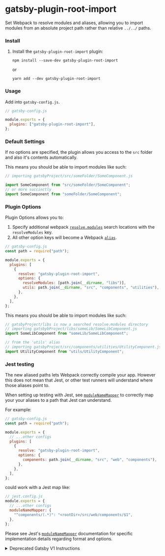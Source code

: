 # gatsby-plugin-root-import

Set Webpack to resolve modules and aliases, allowing you to import modules from an absolute project path rather than relative `../../` paths.

### Install

1. Install the `gatsby-plugin-root-import` plugin:

   `npm install --save-dev gatsby-plugin-root-import`

   or

   `yarn add --dev gatsby-plugin-root-import`

### Usage

Add into `gatsby-config.js`.

```javascript
// gatsby-config.js

module.exports = {
  plugins: ["gatsby-plugin-root-import"],
};
```

### Default Settings

If no options are specified, the plugin allows you access to the `src` folder and also it's contents automatically.

This means you should be able to import modules like such:

```javascript
// importing gatsbyProject/src/someFolder/SomeComponent.js

import SomeComponent from "src/someFolder/SomeComponent";
// or more succinctly
import SomeComponent from "someFolder/SomeComponent";
```

### Plugin Options

Plugin Options allows you to:

1. Specify additional webpack [`resolve.modules`](https://webpack.js.org/configuration/resolve/#resolvemodules) search locations with the `resolveModules` key.
2. All other option keys will become a Webpack [`alias`](https://webpack.js.org/configuration/resolve/#resolvealias).

```javascript
// gatsby-config.js
const path = require("path");

module.exports = {
  plugins: [
    {
      resolve: "gatsby-plugin-root-import",
      options: {
        resolveModules: [path.join(__dirname, "libs")],
        utils: path.join(__dirname, "src", "components", "utilities"),
      },
    },
  ],
};
```

This means you should be able to import modules like such:

```javascript
// gatsbyProject/libs is now a searched resolve.modules directory
// importing gatsbybProject/libs/someLib/SomeLibComponent.js
import SomeLibComponent from "someLib/SomeLibComponent";

// from the 'utils' alias
// importing gatsbyProject/src/components/utilities/UtilityComponent.js
import UtilityComponent from "utils/UtilityComponent";
```

### Jest testing

The new aliased paths lets Webpack correctly compile your app. However this does not mean that Jest, or other test runners will understand where those aliases point to.

When setting up testing with Jest, see [`moduleNameMapper`](https://jestjs.io/docs/en/configuration.html#modulenamemapper-objectstring-string--arraystring) to correctly map your your aliases to a path that Jest can understand.

For example:

```javascript
// gatsby-config.js
const path = require("path");

module.exports = {
  // ...other configs
  plugins: [
    {
      resolve: "gatsby-plugin-root-import",
      options: {
        components: path.join(__dirname, "src", "web", "components"),
      },
    },
  ],
};
```

could work with a Jest map like:

```javascript
// jest.config.js
module.exports = {
  // ...other configs
  moduleNameMapper: {
    "^components/(.*)": "<rootDir>/src/web/components/$1",
  },
};
```

Please see Jest's [`moduleNameMapper`](https://jestjs.io/docs/en/configuration.html#modulenamemapper-objectstring-string--arraystring) documentation for specific implementation details regarding format and options.

<details>
  <summary>Deprecated Gatsby V1 Instructions</summary>

### Install

1. Install the `gatsby-plugin-root-import` plugin:

   `npm install --save-dev --save-exact gatsby-plugin-root-import@1.0.0`

   or

   `yarn add --dev gatsby-plugin-root-import@1.0.0`

### Usage

Add into `gatsby-config.js`.

```javascript
// gatsby-config.js

module.exports = {
  plugins: ["gatsby-plugin-root-import"],
};
```

### Default Settings

If no options are specified, the plugin defaults to your project root folder.

This means you should be able to import modules like such:

```javascript
// importing gatsbyProject/src/yourFolder/YourComponent.js

import YourComponent from "src/yourFolder/YourComponent";
```

### Plugin Options

You can pass a `root` option. You can specify your own folder, such as `src`.
This option corresponds with Webpack v3's `resolve.root` found [here](https://github.com/webpack/docs/wiki/configuration#resolveroot).
This may be both a directory string, or an array of directory strings.

```javascript
// gatsby-config.js
const path = require("path");

module.exports = {
  plugins: [
    {
      resolve: "gatsby-plugin-root-import",
      options: {
        root: path.join(__dirname, "src"),
      },
    },
  ],
};
```

This means you can import modules with project's `src` folder as `root`:

```javascript
// importing gatsbyProject/src/yourFolder/YourComponent.js

import YourComponent from "yourFolder/YourComponent";
```

</details>
